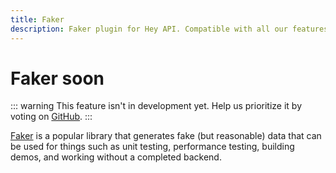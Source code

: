 ```yaml
---
title: Faker
description: Faker plugin for Hey API. Compatible with all our features.
---
```


# Faker <span data-soon>soon</span>

::: warning
This feature isn't in development yet. Help us prioritize it by voting on [GitHub](https://github.com/hey-api/openapi-ts/issues/1485).
:::

[Faker](https://fakerjs.dev/) is a popular library that generates fake (but reasonable) data that can be used for things such as unit testing, performance testing, building demos, and working without a completed backend.

<!--@include: ../../sponsors.md-->
